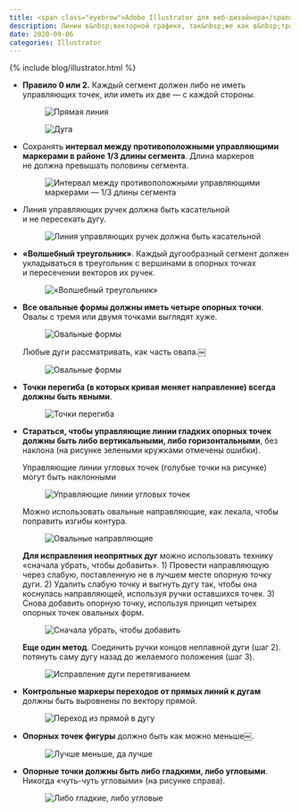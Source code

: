 ```yaml
---
title: <span class="eyebrow">Adobe Illustrator для веб-дизайнера</span> 4.2)&nbsp;Правила красивых контуров
description: Линии в&nbsp;векторной графике, так&nbsp;же как в&nbsp;традиционном рисунке, должны быть плавными и&nbsp;уверенными. Только так изображение сможет вызвать у&nbsp;зрителя положительные эмоции, чувства.
date: 2020-09-06
categories: Illustrator
---
```


{% include blog/illustrator.html %}

<ul>
  <li>
    <strong>Правило 0&nbsp;или 2.</strong> Каждый сегмент должен либо не&nbsp;иметь управляющих точек, или иметь их&nbsp;две&nbsp;— с&nbsp;каждой стороны.
    <figure><img src="{{ site.assets }}/img/blog/2020/09-06/01-straight-segment.png" alt="Прямая линия"></figure>
    <figure><img src="{{ site.assets }}/img/blog/2020/09-06/02-curved-segment.png" alt="Дуга"></figure>
  </li>
  <li>
    Сохранять <strong>интервал между противоположными управляющими маркерами в&nbsp;районе 1/3 длины сегмента</strong>. Длина маркеров не&nbsp;должна превышать половины сегмента.
    <figure><img src="{{ site.assets }}/img/blog/2020/09-06/03-third.png" alt="Интервал между противоположными управляющими маркерами — 1/3 длины сегмента"></figure>
  </li>
  <li>
    Линия управляющих ручек должна быть касательной и&nbsp;не&nbsp;пересекать дугу.
    <figure><img src="{{ site.assets }}/img/blog/2020/09-06/04-tangentially.png" alt="Линия управляющих ручек должна быть касательной"></figure>
  </li>
  <li>
    <strong>«Волшебный треугольник»</strong>. Каждый дугообразный сегмент должен укладываться в&nbsp;треугольник с&nbsp;вершинами в&nbsp;опорных точках и&nbsp;пересечении векторов их&nbsp;ручек.
    <figure><img src="{{ site.assets }}/img/blog/2020/09-06/05-magic-triangle.png" alt="«Волшебный треугольник»"></figure>
  </li>
  <li>
    <p><strong>Все овальные формы должны иметь четыре опорных точки</strong>. Овалы с&nbsp;тремя или двумя точками выглядят хуже.</p>
    <figure><img src="{{ site.assets }}/img/blog/2020/09-06/06-ovals.png" alt="Овальные формы"></figure>
    <p>Любые дуги рассматривать, как часть овала.￼</p>
    <figure><img src="{{ site.assets }}/img/blog/2020/09-06/07-ovals.png" alt="Овальные формы"></figure>
  </li>
  <li>
    <strong>Точки перегиба (в&nbsp;которых кривая меняет направление) всегда должны быть явными</strong>.
    <figure><img src="{{ site.assets }}/img/blog/2020/09-06/08-inflection-point.png" alt="Точки перегиба"></figure>
  </li>
  <li>
    <p><strong>Стараться, чтобы управляющие линии гладких опорных точек должны быть либо вертикальными, либо горизонтальными</strong>, без наклона (на&nbsp;рисунке зелеными кружками отмечены ошибки).</p>
    <p>Управляющие линии угловых точек (голубые точки на&nbsp;рисунке) могут быть наклонными</p>
    <figure><img src="{{ site.assets }}/img/blog/2020/09-06/09-horizontal-vertical.png" alt="Управляющие линии угловых точек"></figure>
    <p>Можно использовать овальные направляющие, как лекала, чтобы поправить изгибы контура.</p>
    <figure><img src="{{ site.assets }}/img/blog/2020/09-06/10-oval-guides.png" alt="Овальные направляющие"></figure>
    <p><strong>Для исправления неопрятных дуг</strong> можно использовать технику «сначала убрать, чтобы добавить». 1) Провести направляющую через слабую, поставленную не&nbsp;в&nbsp;лучшем месте опорную точку дуги.&nbsp;2) Удалить слабую точку и&nbsp;выгнуть дугу так, чтобы она коснулась направляющей, используя ручки оставшихся точек.&nbsp;3) Снова добавить опорную точку, используя принцип четырех опорных точек овальных форм.</p>
    <figure><img src="{{ site.assets }}/img/blog/2020/09-06/11-remove-add.png" alt="Сначала убрать, чтобы добавить"></figure>
    <p><strong>Еще один метод</strong>. Соединить ручки концов неплавной дуги (шаг&nbsp;2). потянуть саму дугу назад до&nbsp;желаемого положения (шаг 3). </p>
    <figure><img src="{{ site.assets }}/img/blog/2020/09-06/12-force-back.png" alt="Исправление дуги перетягиванием"></figure>
  </li>
  <li>
    <strong>Контрольные маркеры переходов от&nbsp;прямых линий к&nbsp;дугам</strong> должны быть выровнены по&nbsp;вектору прямой.
    <figure><img src="{{ site.assets }}/img/blog/2020/09-06/13-straight-to-curve.png" alt="Переход из прямой в дугу"></figure>
  </li>
  <li>
    <strong>Опорных точек фигуры</strong> должно быть как можно меньше￼.
    <figure><img src="{{ site.assets }}/img/blog/2020/09-06/14-less-is-better.png" alt="Лучше меньше, да лучше"></figure>
  </li>
  <li>
    <strong>Опорные точки должны быть либо гладкими, либо угловыми</strong>. Никогда «чуть-чуть угловыми» (на&nbsp;рисунке справа).
    <figure><img src="{{ site.assets }}/img/blog/2020/09-06/15-smooth-or-angled.png" alt="Либо гладкие, либо угловые"></figure>
  </li>
</ul>
